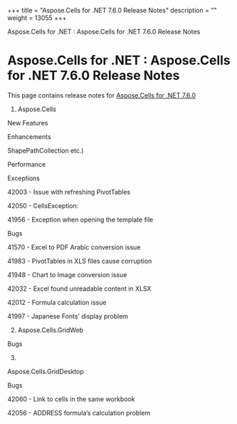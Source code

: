 +++
title = "Aspose.Cells for .NET 7.6.0 Release Notes" 
description = "" 
weight = 13055 
+++

Aspose.Cells for .NET : Aspose.Cells for .NET 7.6.0 Release Notes  

# Aspose.Cells for .NET : Aspose.Cells for .NET 7.6.0 Release Notes


This page contains release notes for [Aspose.Cells for .NET 7.6.0](http://www.aspose.com/downloads/cells/net/new-releases/aspose.cells-for-.net-7.6.0/)

1) Aspose.Cells

New Features

Enhancements

ShapePathCollection etc.)

Performance

Exceptions

42003 - Issue with refreshing PivotTables

42050 - CellsException:

41956 - Exception when opening the template file

Bugs

41570 - Excel to PDF Arabic conversion issue

41983 - PivotTables in XLS files cause corruption

41948 - Chart to Image conversion issue

42032 - Excel found unreadable content in XLSX

42012 - Formula calculation issue

41997 - Japanese Fonts’ display problem

2) Aspose.Cells.GridWeb

Bugs

3)  
Aspose.Cells.GridDesktop

Bugs

42060 - Link to cells in the same workbook

42056 - ADDRESS formula’s calculation problem

